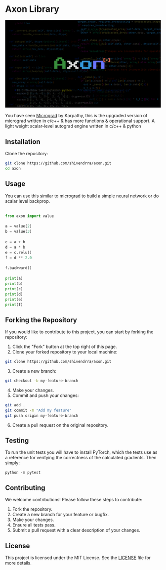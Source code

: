 # Axon Library

![axonlogo.png](https://github.com/shivendrra/axon/blob/main/logo.png)

You have seen [Micrograd](https://github.com/karpathy/micrograd) by Karpathy, this is the upgraded version of micrograd written in c/c++ & has more functions & operational support. A light weight scalar-level autograd engine written in c/c++ & python

## Installation

Clone the repository:

```bash
git clone https://github.com/shivendrra/axon.git
cd axon
```

## Usage

You can use this similar to micrograd to build a simple neural network or do scalar level backprop.

```python

from axon import value

a = value(2)
b = value(3)

c = a + b
d = a * b
e = c.relu()
f = d ** 2.0

f.backward()

print(a)
print(b)
print(c)
print(d)
print(e)
print(f)

```


## Forking the Repository

If you would like to contribute to this project, you can start by forking the repository:

1. Click the "Fork" button at the top right of this page.
2. Clone your forked repository to your local machine:

```bash
git clone https://github.com/shivendrra/axon.git
```

3. Create a new branch:

```bash
git checkout -b my-feature-branch
```

4. Make your changes.
5. Commit and push your changes:

```bash
git add .
git commit -m "Add my feature"
git push origin my-feature-branch
```

6. Create a pull request on the original repository.

## Testing

To run the unit tests you will have to install PyTorch, which the tests use as a reference for verifying the correctness of the calculated gradients. Then simply:

```shell
python -m pytest
```

## Contributing

We welcome contributions! Please follow these steps to contribute:

1. Fork the repository.
2. Create a new branch for your feature or bugfix.
3. Make your changes.
4. Ensure all tests pass.
5. Submit a pull request with a clear description of your changes.

## License

This project is licensed under the MIT License. See the [LICENSE](LICENSE) file for more details.
